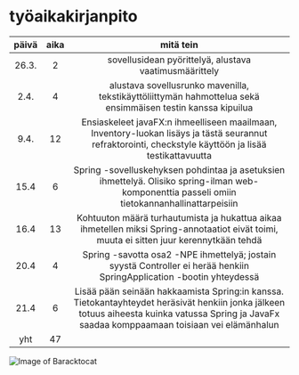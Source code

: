 # työaikakirjanpito
| päivä | aika | mitä tein |
| :---: | :---: | :---: |
| 26.3. | 2 | sovellusidean pyörittelyä, alustava vaatimusmäärittely |
| 2.4. | 4 | alustava sovellusrunko mavenilla, tekstikäyttöliittymän hahmottelua sekä ensimmäisen testin kanssa kipuilua |
| 9.4. | 12 | Ensiaskeleet javaFX:n ihmeelliseen maailmaan, Inventory-luokan lisäys ja tästä seurannut refraktorointi, checkstyle käyttöön ja lisää testikattavuutta |
| 15.4 | 6 | Spring -sovelluskehyksen pohdintaa ja asetuksien ihmettelyä. Olisiko spring-ilman web-komponenttia passeli omiin tietokannanhallinattarpeisiin  |
| 16.4 | 13 | Kohtuuton määrä turhautumista ja hukattua aikaa ihmetellen miksi Spring-annotaatiot eivät toimi,  muuta ei sitten juur kerennytkään tehdä |
| 20.4 | 4 | Spring -savotta osa2 -NPE ihmettelyä; jostain syystä Controller ei herää henkiin SpringApplication -bootin yhteydessä |
| 21.4 | 6 | Lisää pään seinään hakkaamista Spring:in kanssa. Tietokantayhteydet heräsivät henkiin jonka jälkeen totuus aiheesta kuinka vatussa Spring ja JavaFx saadaa komppaamaan toisiaan vei elämänhalun |
| yht | 47 | |

![Image of Baracktocat](https://octodex.github.com/images/baracktocat.jpg)
